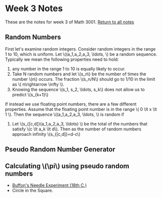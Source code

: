 Week 3 Notes
=============

These are the notes for week 3 of Math 3001. [Return to all notes](../index.html)


Random Numbers
-------------

First let's examine random integers.  Consider random integers in the range 1 to 10, which is uniform.  Let \\((a_1,a_2,a_3, \ldots, \\) be a random sequence.  Typically we mean the following properties need to hold:

1. any number in the range 1 to 10 is equally likely to occur. 
2. Take N random numbers and let \\(s_n\\) be the number of times the number \\(n\\) occurs.  	The fraction \\(s_n/N\\) should go to 1/10 in the limit as \\( n\rightarrow \infty \\).
3. Knowing the sequence \\(s_1, s_2, \ldots, s_k\\) does not allow us to predict \\(s_{k+1}\\) 

If instead we use floating point numbers, there are a few different properties.  Assume that the floating point number is in the range \\( 0 \lt x \lt 1 \\).  Then the  sequence   \\((a_1,a_2,a_3, \ldots, \\) is random if 

1. Let \\(s_{[c,d]}(a_1,a_2,a_3, \ldots) \\) be the total of the numbers that satisfy \\(c \lt a_k \lt d\\).  Then as the number of random numbers approach infinity \\(s_{[c,d]}=d-c\\)

Pseudo Random Number Generator
----------------




Calculating \\(\pi\\) using pseudo random numbers
-----------------

* [Buffon's Needle Experiment (18th C.)](https://en.wikipedia.org/wiki/Buffon%27s_needle)
* Circle in the Square.  

